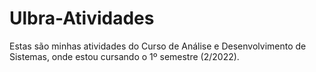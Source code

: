 # Ulbra-Atividades
Estas são minhas atividades do Curso de Análise e Desenvolvimento de Sistemas, onde estou cursando o 1º semestre (2/2022).
